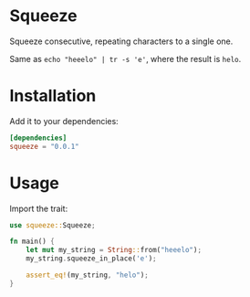 # Squeeze

Squeeze consecutive, repeating characters to a single one.

Same as `echo "heeelo" | tr -s 'e'`, where the result is `helo`.

# Installation

Add it to your dependencies:

```toml
[dependencies]
squeeze = "0.0.1"
```

# Usage

Import the trait:

```rust
use squeeze::Squeeze;

fn main() {
    let mut my_string = String::from("heeelo");
    my_string.squeeze_in_place('e');

    assert_eq!(my_string, "helo");
}
```
